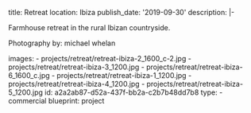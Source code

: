 title: Retreat
location: Ibiza
publish_date: '2019-09-30'
description: |-
  <p>Farmhouse retreat in the rural Ibizan countryside.<br>
  </p>
  <p>Photography by: michael whelan<br>
  </p>
  <p><em><a href="http://www.genevievelutkinstudio.com/" target="_blank"></a></em>
  </p>
images:
  - projects/retreat/retreat-ibiza-2_1600_c-2.jpg
  - projects/retreat/retreat-ibiza-3_1200.jpg
  - projects/retreat/retreat-ibiza-6_1600_c.jpg
  - projects/retreat/retreat-ibiza-1_1200.jpg
  - projects/retreat/retreat-ibiza-4_1200.jpg
  - projects/retreat/retreat-ibiza-5_1200.jpg
id: a2a2ab87-d52a-437f-bb2a-c2b7b48dd7b8
type:
  - commercial
blueprint: project

